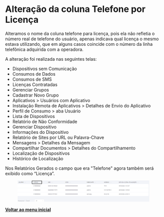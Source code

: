 # Alteração da coluna Telefone por Licença

Alteramos o nome da coluna telefone para licença, pois ela não refletia o número real de telefone do usuário, apenas indicava qual licença o mesmo estava utilizando, que em alguns casos coincide com o número da linha telefônica adquirida com a operadora.&#x20;

A alteração foi realizada nas seguintes telas:

* Dispositivos sem Comunicação
* Consumos de Dados
* Consumos de SMS
* Licenças Contratadas
* Gerenciar Grupos
* Cadastrar Novo Grupo
* Aplicativos > Usuários com Aplicativo
* Instalação Remota de Aplicativos > Detalhes de Envio do Aplicativo
* Perfil de Consumo > aba Usuário
* Lista de Dispositivos
* Relatório de Não Conformidade
* Gerenciar Dispositivo
* Informações do Dispositivo
* Relatório de Sites por URL ou Palavra-Chave
* Mensagens > Detalhes da Mensagem
* Compartilhar Documentos > Detalhes do Compartilhamento
* Localização de Dispositivos
* Histórico de Localização

Nos Relatórios Gerados o campo que era "Telefone" agora também será exibido como “Licença”.

<figure><img src="../../../.gitbook/assets/image (134).png" alt=""><figcaption></figcaption></figure>

[**Voltar ao menu inicial**](./)
